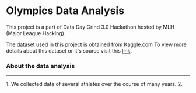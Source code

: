 # Olympics Data Analysis
This project is a part of Data Day Grind 3.0 Hackathon hosted by MLH (Major League Hacking).

The dataset used in this project is obtained from Kaggle.com
To view more details about this dataset or it's source visit this [link](https://www.kaggle.com/heesoo37/120-years-of-olympic-history-athletes-and-results).

### About the data analysis
<hr>
1. We collected data of several athletes over the course of many years.
2. 
